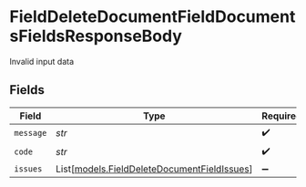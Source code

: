 # FieldDeleteDocumentFieldDocumentsFieldsResponseBody

Invalid input data


## Fields

| Field                                                                                      | Type                                                                                       | Required                                                                                   | Description                                                                                |
| ------------------------------------------------------------------------------------------ | ------------------------------------------------------------------------------------------ | ------------------------------------------------------------------------------------------ | ------------------------------------------------------------------------------------------ |
| `message`                                                                                  | *str*                                                                                      | :heavy_check_mark:                                                                         | N/A                                                                                        |
| `code`                                                                                     | *str*                                                                                      | :heavy_check_mark:                                                                         | N/A                                                                                        |
| `issues`                                                                                   | List[[models.FieldDeleteDocumentFieldIssues](../models/fielddeletedocumentfieldissues.md)] | :heavy_minus_sign:                                                                         | N/A                                                                                        |